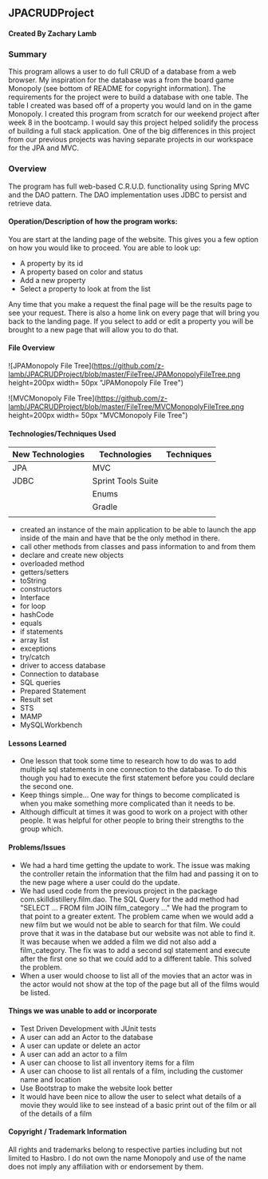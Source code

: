 ## JPACRUDProject

#### Created By Zachary Lamb

### Summary
This program allows a user to do full CRUD of a database from a web browser. My inspiration for the database was a from the board game Monopoly (see bottom of README for copyright information). The requirements for the project were to build a database with one table. The table I created was based off of a property you would land on in the game Monopoly. I created this program from scratch for our weekend project after week 8 in the bootcamp. I would say this project helped solidify the process of building a full stack application. One of the big differences in this project from our previous projects was having separate projects in our workspace for the JPA and MVC.


### Overview
The program has full web-based C.R.U.D. functionality using Spring MVC and the DAO pattern. The DAO implementation uses JDBC to persist and retrieve data.

#### Operation/Description of how the program works:

You are start at the landing page of the website. This gives you a few option on how you would like to proceed. You are able to look up:
- A property by its id
- A property based on color and status
- Add a new property
- Select a property to look at from the list
<p>Any time that you make a request the final page will be the results page to see your request. There is also a home link on every page that will bring you back to the landing page. If you select to add or edit a property you will be brought to a new page that will allow you to do that.</p>

#### File Overview
![JPAMonopoly File Tree](https://github.com/z-lamb/JPACRUDProject/blob/master/FileTree/JPAMonopolyFileTree.png height=200px width= 50px "JPAMonopoly File Tree")

![MVCMonopoly File Tree](https://github.com/z-lamb/JPACRUDProject/blob/master/FileTree/MVCMonopolyFileTree.png height=200px width= 50px "MVCMonopoly File Tree")

#### Technologies/Techniques Used

| New Technologies | Technologies       | Techniques |
| ---------------- | ------------------ | ---------- |
| JPA              | MVC                |            |
| JDBC             | Sprint Tools Suite |            |
|                  | Enums              |            |
|                  | Gradle             |            |
|                  |                    |            |

- created an instance of the main application to be able to launch the app inside of the main and have that be the only method in there.
- call other methods from classes and pass information to and from them
- declare and create new objects
- overloaded method
- getters/setters
- toString
- constructors
- Interface
- for loop
- hashCode
- equals
- if statements
- array list
- exceptions
- try/catch
- driver to access database
- Connection to database
- SQL queries
- Prepared Statement
- Result set
- STS
- MAMP
- MySQLWorkbench

#### Lessons Learned
- One lesson that took some time to research how to do was to add multiple sql statements in one connection to the database. To do this though you had to execute the first statement before you could declare the second one.
- Keep things simple... One way for things to become complicated is when you make something more complicated than it needs to be.
- Although difficult at times it was good to work on a project with other people. It was helpful for other people to bring their strengths to the group which.

#### Problems/Issues
- We had a hard time getting the update to work. The issue was making the controller retain the information that the film had and passing it on to the new page where a user could do the update.
- We had used code from the previous project in the package com.skilldistillery.film.dao. The SQL Query for the add method had "SELECT ... FROM film JOIN film\_category ..." We had the program to that point to a greater extent. The problem came when we would add a new film but we would not be able to search for that film. We could prove that it was in the database but our website was not able to find it. It was because when we added a film we did not also add a film_category. The fix was to add a second sql statement and execute after the first one so that we could add to a different table. This solved the problem.
- When a user would choose to list all of the movies that an actor was in the actor would not show at the top of the page but all of the films would be listed.

#### Things we was unable to add or incorporate
- Test Driven Development with JUnit tests
- A user can add an Actor to the database
- A user can update or delete an actor
- A user can add an actor to a film
- A user can choose to list all inventory items for a film
- A user can choose to list all rentals of a film, including the customer name and location
- Use Bootstrap to make the website look better
- It would have been nice to allow the user to select what details of a movie they would like to see instead of a basic print out of the film or all of the details of a film

#### Copyright / Trademark Information
All rights and trademarks belong to respective parties including but not limited to Hasbro. I do not own the name Monopoly and use of the name does not imply any affiliation with or endorsement by them.